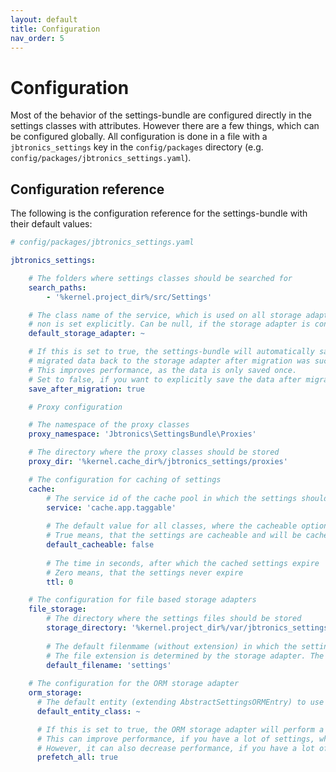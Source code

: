 ```yaml
---
layout: default
title: Configuration
nav_order: 5
---
```


# Configuration

Most of the behavior of the settings-bundle are configured directly in the settings classes with attributes. However there are a few things, which can be configured globally. All configuration is done in a file with a `jbtronics_settings` key in the `config/packages` directory (e.g. `config/packages/jbtronics_settings.yaml`).

## Configuration reference

The following is the configuration reference for the settings-bundle with their default values:

```yaml
# config/packages/jbtronics_settings.yaml

jbtronics_settings:

    # The folders where settings classes should be searched for
    search_paths:
        - '%kernel.project_dir%/src/Settings'

    # The class name of the service, which is used on all storage adapters if
    # non is set explicitly. Can be null, if the storage adapter is configured # explicitly everywhere
    default_storage_adapter: ~

    # If this is set to true, the settings-bundle will automatically save the
    # migrated data back to the storage adapter after migration was successful
    # This improves performance, as the data is only saved once.
    # Set to false, if you want to explicitly save the data after migration
    save_after_migration: true

    # Proxy configuration

    # The namespace of the proxy classes
    proxy_namespace: 'Jbtronics\SettingsBundle\Proxies'

    # The directory where the proxy classes should be stored
    proxy_dir: '%kernel.cache_dir%/jbtronics_settings/proxies'

    # The configuration for caching of settings
    cache:
        # The service id of the cache pool in which the settings should be cached
        service: 'cache.app.taggable'
        
        # The default value for all classes, where the cacheable option is not explictly set
        # True means, that the settings are cacheable and will be cached if possible
        default_cacheable: false
        
        # The time in seconds, after which the cached settings expire
        # Zero means, that the settings never expire
        ttl: 0

    # The configuration for file based storage adapters
    file_storage:
        # The directory where the settings files should be stored
        storage_directory: '%kernel.project_dir%/var/jbtronics_settings/'
        
        # The default filenmame (without extension) in which the settings are stored under in the storage directory
        # The file extension is determined by the storage adapter. The name can be overriden on a per settings class basis
        default_filename: 'settings'
        
    # The configuration for the ORM storage adapter
    orm_storage:
      # The default entity (extending AbstractSettingsORMEntry) to use to store the settings data. If not set, the entity class must be set in the settings class annotation
      default_entity_class: ~

      # If this is set to true, the ORM storage adapter will perform a SELECT * query on the settings table to load all settings at once, instead of fetching them one by one.
      # This can improve performance, if you have a lot of settings, which are loaded frequently. 
      # However, it can also decrease performance, if you have a lot of settings classes, which are loaded rarely.
      prefetch_all: true
    

```